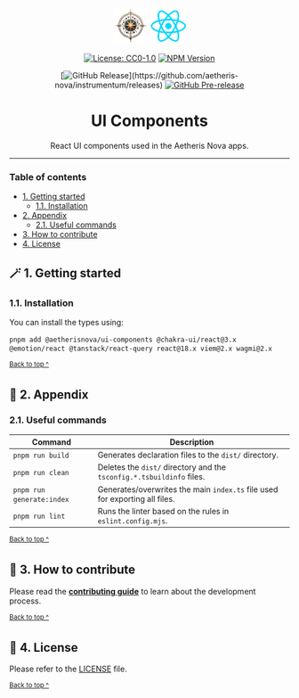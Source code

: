 <div align="center">
    <img alt="An ornate golden compass surrounded by orbs" src="https://github.com/aetheris-nova/instrumentum/blob/main/images/emblem@128x128.png" height="64" />
    <img alt="The React logo - a blue atom that has one particle being circled by three others" src="https://github.com/aetheris-nova/instrumentum/blob/main/images/react_icon@128x128.png" height="64" />
</div>

<div align="center">

[![License: CC0-1.0](https://img.shields.io/badge/License-CC0_1.0-brightgreen.svg)][license]
[![NPM Version](https://img.shields.io/npm/v/%40aetherisnova%2Fui-components)](https://www.npmjs.com/package/%40aetherisnova/ui-components)

</div>

<div align="center">

[![GitHub Release](https://img.shields.io/github/v/release/aetheris-nova/instrumentum?filter=%40aetherisnova%2Fui-components*)](https://github.com/aetheris-nova/instrumentum/releases)
[![GitHub Pre-release](https://img.shields.io/github/v/release/aetheris-nova/instrumentum?include_prereleases&filter=%40aetherisnova%2Fui-components*&label=pre-release)](https://github.com/aetheris-nova/instrumentum/releases/latest)

</div>

<h1 align="center">
  UI Components
</h1>

<p align="center">
  React UI components used in the Aetheris Nova apps.
</p>

---

### Table of contents

* [1. Getting started](#-1-getting-started)
  - [1.1. Installation](#11-installation)
* [2. Appendix](#-2-appendix)
  - [2.1. Useful commands](#21-useful-commands)
* [3. How to contribute](#-3-how-to-contribute)
* [4. License](#-4-license)

## 🪄 1. Getting started

### 1.1. Installation

You can install the types using:
```shell
pnpm add @aetherisnova/ui-components @chakra-ui/react@3.x @emotion/react @tanstack/react-query react@18.x viem@2.x wagmi@2.x
```

<sup>[Back to top ^][table-of-contents]</sup>

## 📑 2. Appendix

### 2.1. Useful commands

| Command                   | Description                                                                 |
|---------------------------|-----------------------------------------------------------------------------|
| `pnpm run build`          | Generates declaration files to the `dist/` directory.                       |
| `pnpm run clean`          | Deletes the `dist/` directory and the `tsconfig.*.tsbuildinfo` files.       |
| `pnpm run generate:index` | Generates/overwrites the main `index.ts` file used for exporting all files. |
| `pnpm run lint`           | Runs the linter based on the rules in `eslint.config.mjs`.                  |

<sup>[Back to top ^][table-of-contents]</sup>

## 👏 3. How to contribute

Please read the [**contributing guide**](https://github.com/aetheris-nova/instrumentum/blob/main/CONTRIBUTING.md) to learn about the development process.

<sup>[Back to top ^][table-of-contents]</sup>

## 📄 4. License

Please refer to the [LICENSE][license] file.

<sup>[Back to top ^][table-of-contents]</sup>

<!-- links -->
[license]: LICENSE
[table-of-contents]: #table-of-contents

